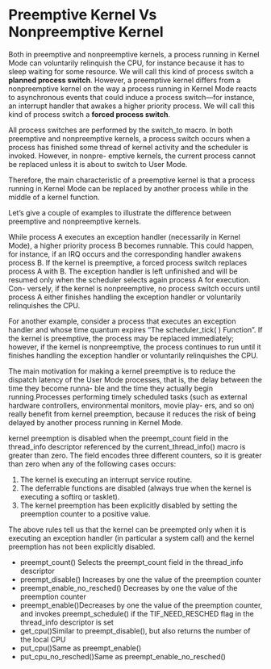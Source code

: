 # Preemptive Kernel Vs Nonpreemptive Kernel

Both in preemptive and nonpreemptive kernels, a process running in Kernel Mode can voluntarily relinquish the CPU, for instance because it has to sleep waiting for
some resource. We will call this kind of process switch a **planned process switch**. However, a preemptive kernel differs from a nonpreemptive kernel on the way a
process running in Kernel Mode reacts to asynchronous events that could induce
a process switch—for instance, an interrupt handler that awakes a higher priority
process. We will call this kind of process switch a **forced process switch**.

All process switches are performed by the switch_to macro. In both preemptive
and nonpreemptive kernels, a process switch occurs when a process has finished
some thread of kernel activity and the scheduler is invoked. However, in nonpre-
emptive kernels, the current process cannot be replaced unless it is about to switch
to User Mode.

Therefore, the main characteristic of a preemptive kernel is that a process running in
Kernel Mode can be replaced by another process while in the middle of a kernel
function.

Let’s give a couple of examples to illustrate the difference between preemptive and
nonpreemptive kernels.

While process A executes an exception handler (necessarily in Kernel Mode), a higher
priority process B becomes runnable. This could happen, for instance, if an IRQ occurs
and the corresponding handler awakens process B. If the kernel is preemptive, a forced
process switch replaces process A with B. The exception handler is left unfinished and
will be resumed only when the scheduler selects again process A for execution. Con-
versely, if the kernel is nonpreemptive, no process switch occurs until process A either
finishes handling the exception handler or voluntarily relinquishes the CPU.

For another example, consider a process that executes an exception handler and
whose time quantum expires “The scheduler_tick( ) Function”. If the kernel is preemptive, the process may be replaced immediately;
however, if the kernel is nonpreemptive, the process continues to run until it finishes
handling the exception handler or voluntarily relinquishes the CPU.

The main motivation for making a kernel preemptive is to reduce the dispatch latency
of the User Mode processes, that is, the delay between the time they become runna-
ble and the time they actually begin running.Processes performing timely scheduled
tasks (such as external hardware controllers, environmental monitors, movie play-
ers, and so on) really benefit from kernel preemption, because it reduces the risk of
being delayed by another process running in Kernel Mode.


kernel preemption is disabled when the preempt_count field in the thread_info descriptor referenced by the current_thread_info() macro is greater than zero. The field encodes
three different counters, so it is greater than
zero when any of the following cases occurs:
1. The kernel is executing an interrupt service routine.
2. The deferrable functions are disabled (always true when the kernel is executing a
softirq or tasklet).
3. The kernel preemption has been explicitly disabled by setting the preemption
counter to a positive value. 


The above rules tell us that the kernel can be preempted only when it is executing an exception handler (in particular a system call) and the kernel preemption has not
been explicitly disabled.

- preempt_count() Selects the preempt_count field in the thread_info descriptor
- preempt_disable() Increases by one the value of the preemption counter
- preempt_enable_no_resched() Decreases by one the value of the preemption counter
- preempt_enable()Decreases by one the value of the preemption counter, and invokes
preempt_schedule() if the TIF_NEED_RESCHED flag in the
thread_info descriptor is set
- get_cpu()Similar to preempt_disable(), but also returns the number of the
local CPU
- put_cpu()Same as preempt_enable()
- put_cpu_no_resched()Same as preempt_enable_no_resched()